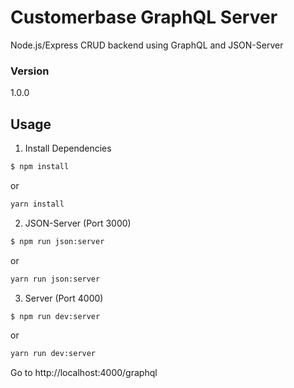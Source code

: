 # Customerbase GraphQL Server

Node.js/Express CRUD backend using GraphQL and JSON-Server

### Version
1.0.0

## Usage

1) Install Dependencies

```bash
$ npm install
```

or 

```bash
yarn install
```

2) JSON-Server (Port 3000)

```bash
$ npm run json:server
```

or 

```bash
yarn run json:server
```

3) Server (Port 4000)

```bash
$ npm run dev:server
```
or 

```bash
yarn run dev:server
```

Go to http://localhost:4000/graphql